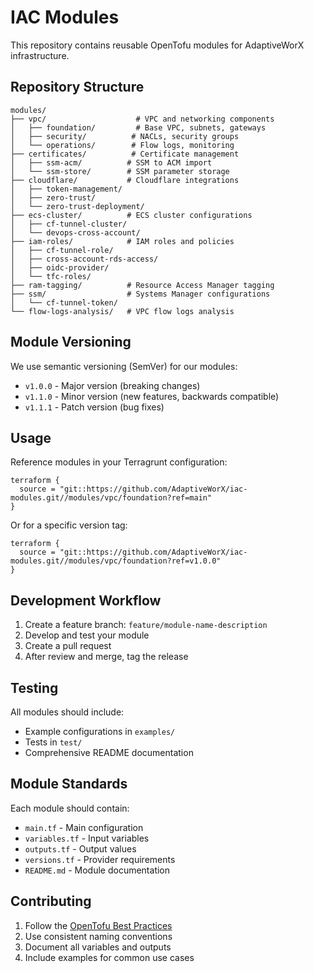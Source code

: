 # IAC Modules

This repository contains reusable OpenTofu modules for AdaptiveWorX infrastructure.

## Repository Structure

```
modules/
├── vpc/                    # VPC and networking components
│   ├── foundation/         # Base VPC, subnets, gateways
│   ├── security/          # NACLs, security groups
│   └── operations/        # Flow logs, monitoring
├── certificates/          # Certificate management
│   ├── ssm-acm/          # SSM to ACM import
│   └── ssm-store/        # SSM parameter storage
├── cloudflare/           # Cloudflare integrations
│   ├── token-management/
│   ├── zero-trust/
│   └── zero-trust-deployment/
├── ecs-cluster/          # ECS cluster configurations
│   ├── cf-tunnel-cluster/
│   └── devops-cross-account/
├── iam-roles/            # IAM roles and policies
│   ├── cf-tunnel-role/
│   ├── cross-account-rds-access/
│   ├── oidc-provider/
│   └── tfc-roles/
├── ram-tagging/          # Resource Access Manager tagging
├── ssm/                  # Systems Manager configurations
│   └── cf-tunnel-token/
└── flow-logs-analysis/   # VPC flow logs analysis
```

## Module Versioning

We use semantic versioning (SemVer) for our modules:
- `v1.0.0` - Major version (breaking changes)
- `v1.1.0` - Minor version (new features, backwards compatible)
- `v1.1.1` - Patch version (bug fixes)

## Usage

Reference modules in your Terragrunt configuration:

```hcl
terraform {
  source = "git::https://github.com/AdaptiveWorX/iac-modules.git//modules/vpc/foundation?ref=main"
}
```

Or for a specific version tag:

```hcl
terraform {
  source = "git::https://github.com/AdaptiveWorX/iac-modules.git//modules/vpc/foundation?ref=v1.0.0"
}
```

## Development Workflow

1. Create a feature branch: `feature/module-name-description`
2. Develop and test your module
3. Create a pull request
4. After review and merge, tag the release

## Testing

All modules should include:
- Example configurations in `examples/`
- Tests in `test/`
- Comprehensive README documentation

## Module Standards

Each module should contain:
- `main.tf` - Main configuration
- `variables.tf` - Input variables
- `outputs.tf` - Output values
- `versions.tf` - Provider requirements
- `README.md` - Module documentation

## Contributing

1. Follow the [OpenTofu Best Practices](https://www.terraform-best-practices.com/)
2. Use consistent naming conventions
3. Document all variables and outputs
4. Include examples for common use cases
